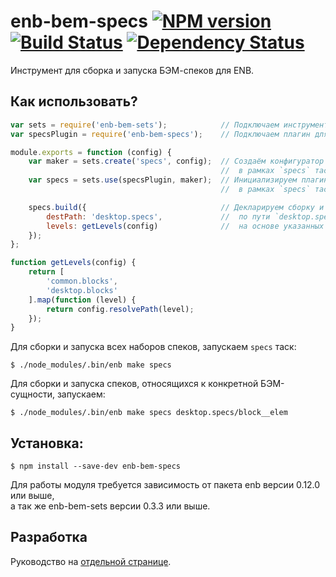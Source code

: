 enb-bem-specs [![NPM version](https://badge.fury.io/js/enb-bem-specs.svg)](http://badge.fury.io/js/enb-bem-specs) [![Build Status](https://travis-ci.org/andrewblond/enb-bem-specs.svg?branch=master)](https://travis-ci.org/andrewblond/enb-bem-specs) [![Dependency Status](https://gemnasium.com/andrewblond/enb-bem-specs.svg)](https://gemnasium.com/andrewblond/enb-bem-specs)
=============

Инструмент для сборка и запуска БЭМ-спеков для ENB.

Как использовать?
-----------------

```js
var sets = require('enb-bem-sets');            // Подключаем инструмент для сетов.
var specsPlugin = require('enb-bem-specs');    // Подключаем плагин для спек.

module.exports = function (config) {
    var maker = sets.create('specs', config);  // Создаём конфигуратор сетов
                                               //  в рамках `specs` таска.
    var specs = sets.use(specsPlugin, maker);  // Инициализируем плагин
                                               //  в рамках `specs` таска.

    specs.build({                              // Декларируем сборку и запуск спеков
        destPath: 'desktop.specs',             //  по пути `desktop.specs`
        levels: getLevels(config)              //  на основе указанных уровней.
    });
};

function getLevels(config) {
    return [
        'common.blocks',
        'desktop.blocks'
    ].map(function (level) {
        return config.resolvePath(level);
    });
}

```

Для сборки и запуска всех наборов спеков, запускаем `specs` таск:

```
$ ./node_modules/.bin/enb make specs
```

Для сборки и запуска спеков, относящихся к конкретной БЭМ-сущности, запускаем:

```
$ ./node_modules/.bin/enb make specs desktop.specs/block__elem
```

Установка:
----------

```
$ npm install --save-dev enb-bem-specs
```

Для работы модуля требуется зависимость от пакета enb версии 0.12.0 или выше,<br/> а так же enb-bem-sets версии 0.3.3 или выше.

Разработка
----------

Руководство на [отдельной странице](/CONTRIBUTION.md).
